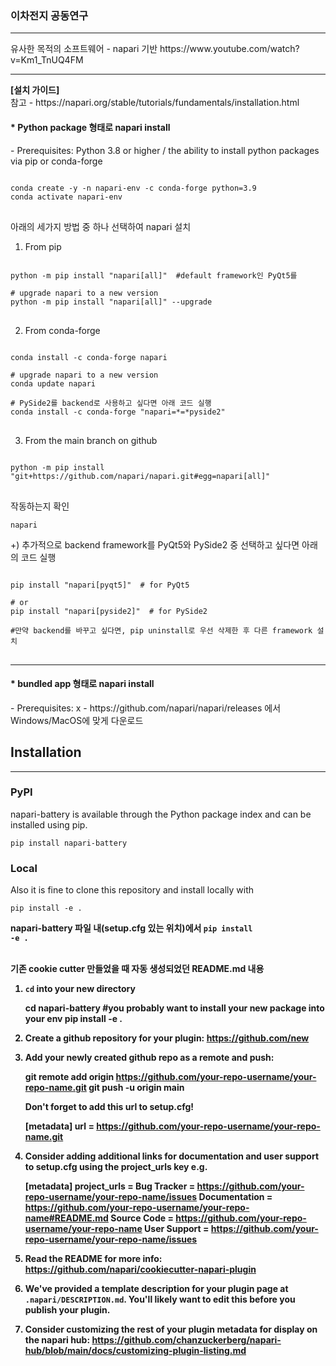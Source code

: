 ### 이차전지 공동연구
<hr>
유사한 목적의 소프트웨어 - napari 기반       
https://www.youtube.com/watch?v=Km1_TnUQ4FM
<hr>
<b> [설치 가이드] </b><br>
참고 - https://napari.org/stable/tutorials/fundamentals/installation.html
<h4> * Python package 형태로 napari install</h4>
- Prerequisites: Python 3.8 or higher / the ability to install python packages via pip or conda-forge
<pre>
<code>
conda create -y -n napari-env -c conda-forge python=3.9
conda activate napari-env
</code>
</pre>

아래의 세가지 방법 중 하나 선택하여 napari 설치
1. From pip
<pre>
<code>
python -m pip install "napari[all]"  #default framework인 PyQt5를 

# upgrade napari to a new version
python -m pip install "napari[all]" --upgrade
</code>
</pre>
2. From conda-forge
<pre>
<code>
conda install -c conda-forge napari

# upgrade napari to a new version
conda update napari

# PySide2를 backend로 사용하고 싶다면 아래 코드 실행
conda install -c conda-forge "napari=*=*pyside2"
</code>
</pre>
3. From the main branch on github
<pre>
<code>
python -m pip install "git+https://github.com/napari/napari.git#egg=napari[all]"
</code>
</pre>
 
작동하는지 확인

    napari
   
+) 추가적으로 backend framework를 PyQt5와 PySide2 중 선택하고 싶다면 아래의 코드 실행
<pre>
<code>
pip install "napari[pyqt5]"  # for PyQt5

# or
pip install "napari[pyside2]"  # for PySide2

#만약 backend를 바꾸고 싶다면, pip uninstall로 우선 삭제한 후 다른 framework 설치
</code>
</pre>

---

<h4> * bundled app 형태로 napari install</h4>
- Prerequisites: x
- https://github.com/napari/napari/releases 에서 Windows/MacOS에 맞게 다운로드


<h2> Installation </h2>
<hr>
<h3> PyPI </h3>
napari-battery is available through the Python package index and can be installed using pip.     

```
pip install napari-battery
```
<h3> Local </h3>
Also it is fine to clone this repository and install locally with

```
pip install -e . 
```
<b> napari-battery 파일 내(setup.cfg 있는 위치)에서 <code>pip install -e . </code>



     
     
     
     
     
     
     
     
     
     
     
     
     
<br> 기존 cookie cutter 만들었을 때 자동 생성되었던 README.md 내용     
     
1. `cd` into your new directory

     cd napari-battery
     #you probably want to install your new package into your env
     pip install -e .
2. Create a github repository for your plugin:
   https://github.com/new

3. Add your newly created github repo as a remote and push:

     git remote add origin https://github.com/your-repo-username/your-repo-name.git
     git push -u origin main

   Don't forget to add this url to setup.cfg!

     [metadata]
     url = https://github.com/your-repo-username/your-repo-name.git

4. Consider adding additional links for documentation and user support to setup.cfg
   using the project_urls key e.g.

    [metadata]
    project_urls =
        Bug Tracker = https://github.com/your-repo-username/your-repo-name/issues
        Documentation = https://github.com/your-repo-username/your-repo-name#README.md
        Source Code = https://github.com/your-repo-username/your-repo-name
        User Support = https://github.com/your-repo-username/your-repo-name/issues
5. Read the README for more info: https://github.com/napari/cookiecutter-napari-plugin

6. We've provided a template description for your plugin page at `.napari/DESCRIPTION.md`.
   You'll likely want to edit this before you publish your plugin.

7. Consider customizing the rest of your plugin metadata for display on the napari hub:
   https://github.com/chanzuckerberg/napari-hub/blob/main/docs/customizing-plugin-listing.md
